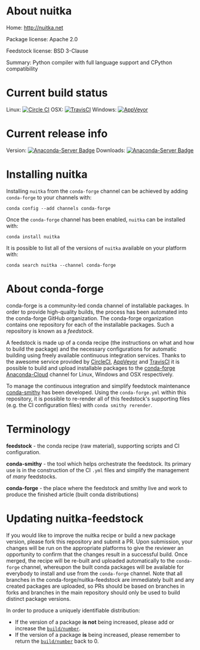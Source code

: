 About nuitka
============

Home: http://nuitka.net

Package license: Apache 2.0

Feedstock license: BSD 3-Clause

Summary: Python compiler with full language support and CPython compatibility



Current build status
====================

Linux: [![Circle CI](https://circleci.com/gh/conda-forge/nuitka-feedstock.svg?style=shield)](https://circleci.com/gh/conda-forge/nuitka-feedstock)
OSX: [![TravisCI](https://travis-ci.org/conda-forge/nuitka-feedstock.svg?branch=master)](https://travis-ci.org/conda-forge/nuitka-feedstock)
Windows: [![AppVeyor](https://ci.appveyor.com/api/projects/status/github/conda-forge/nuitka-feedstock?svg=True)](https://ci.appveyor.com/project/conda-forge/nuitka-feedstock/branch/master)

Current release info
====================
Version: [![Anaconda-Server Badge](https://anaconda.org/conda-forge/nuitka/badges/version.svg)](https://anaconda.org/conda-forge/nuitka)
Downloads: [![Anaconda-Server Badge](https://anaconda.org/conda-forge/nuitka/badges/downloads.svg)](https://anaconda.org/conda-forge/nuitka)

Installing nuitka
=================

Installing `nuitka` from the `conda-forge` channel can be achieved by adding `conda-forge` to your channels with:

```
conda config --add channels conda-forge
```

Once the `conda-forge` channel has been enabled, `nuitka` can be installed with:

```
conda install nuitka
```

It is possible to list all of the versions of `nuitka` available on your platform with:

```
conda search nuitka --channel conda-forge
```


About conda-forge
=================

conda-forge is a community-led conda channel of installable packages.
In order to provide high-quality builds, the process has been automated into the
conda-forge GitHub organization. The conda-forge organization contains one repository
for each of the installable packages. Such a repository is known as a *feedstock*.

A feedstock is made up of a conda recipe (the instructions on what and how to build
the package) and the necessary configurations for automatic building using freely
available continuous integration services. Thanks to the awesome service provided by
[CircleCI](https://circleci.com/), [AppVeyor](http://www.appveyor.com/)
and [TravisCI](https://travis-ci.org/) it is possible to build and upload installable
packages to the [conda-forge](https://anaconda.org/conda-forge)
[Anaconda-Cloud](http://docs.anaconda.org/) channel for Linux, Windows and OSX respectively.

To manage the continuous integration and simplify feedstock maintenance
[conda-smithy](http://github.com/conda-forge/conda-smithy) has been developed.
Using the ``conda-forge.yml`` within this repository, it is possible to re-render all of
this feedstock's supporting files (e.g. the CI configuration files) with ``conda smithy rerender``.


Terminology
===========

**feedstock** - the conda recipe (raw material), supporting scripts and CI configuration.

**conda-smithy** - the tool which helps orchestrate the feedstock.
                   Its primary use is in the construction of the CI ``.yml`` files
                   and simplify the management of *many* feedstocks.

**conda-forge** - the place where the feedstock and smithy live and work to
                  produce the finished article (built conda distributions)


Updating nuitka-feedstock
=========================

If you would like to improve the nuitka recipe or build a new
package version, please fork this repository and submit a PR. Upon submission,
your changes will be run on the appropriate platforms to give the reviewer an
opportunity to confirm that the changes result in a successful build. Once
merged, the recipe will be re-built and uploaded automatically to the
`conda-forge` channel, whereupon the built conda packages will be available for
everybody to install and use from the `conda-forge` channel.
Note that all branches in the conda-forge/nuitka-feedstock are
immediately built and any created packages are uploaded, so PRs should be based
on branches in forks and branches in the main repository should only be used to
build distinct package versions.

In order to produce a uniquely identifiable distribution:
 * If the version of a package **is not** being increased, please add or increase
   the [``build/number``](http://conda.pydata.org/docs/building/meta-yaml.html#build-number-and-string).
 * If the version of a package **is** being increased, please remember to return
   the [``build/number``](http://conda.pydata.org/docs/building/meta-yaml.html#build-number-and-string)
   back to 0.
